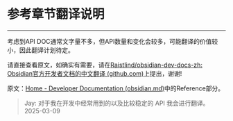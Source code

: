 <!--
 * @Author: Raistlind johnd0712@gmail.com
 * @Date: 2024-01-18 10:18:00
 * @LastEditors: Raistlind
 * @LastEditTime: 2024-01-18 10:18:00
 * @Description:
-->

# 参考章节翻译说明

---

考虑到API DOC通常文字量不多，但API数量和变化会较多，可能翻译的价值较小，因此翻译计划待定。

请直接查看原文，如确实有需要，请在[Raistlind/obsidian-dev-docs-zh: Obsidian官方开发者文档的中文翻译 (github.com)](https://github.com/Raistlind/obsidian-dev-docs-zh)上提出，谢谢!

原文：[Home - Developer Documentation (obsidian.md)](https://docs.obsidian.md/Home)中的Reference部分。

> Jay: 对于我在开发中经常用到的以及比较稳定的 API 我会进行翻译。 2025-03-09
